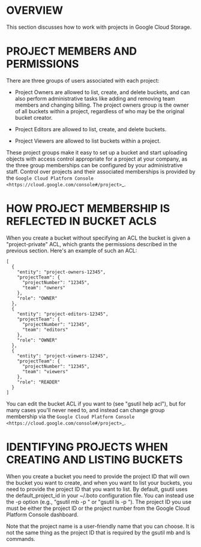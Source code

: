 # OVERVIEW
  This section discusses how to work with projects in Google Cloud Storage.


# PROJECT MEMBERS AND PERMISSIONS
  There are three groups of users associated with each project:

  - Project Owners are allowed to list, create, and delete buckets,
    and can also perform administrative tasks like adding and removing team
    members and changing billing. The project owners group is the owner
    of all buckets within a project, regardless of who may be the original
    bucket creator.

  - Project Editors are allowed to list, create, and delete buckets.

  - Project Viewers are allowed to list buckets within a project.

  These project groups make it easy to set up a bucket and start uploading
  objects with access control appropriate for a project at your company, as
  the three group memberships can be configured by your administrative staff.
  Control over projects and their associated memberships is provided by the
  `Google Cloud Platform Console <https://cloud.google.com/console#/project>`_.


# HOW PROJECT MEMBERSHIP IS REFLECTED IN BUCKET ACLS
  When you create a bucket without specifying an ACL the bucket is given a
  "project-private" ACL, which grants the permissions described in the previous
  section. Here's an example of such an ACL:

    [
      {
        "entity": "project-owners-12345",
        "projectTeam": {
          "projectNumber": "12345",
          "team": "owners"
        },
        "role": "OWNER"
      },
      {
        "entity": "project-editors-12345",
        "projectTeam": {
          "projectNumber": "12345",
          "team": "editors"
        },
        "role": "OWNER"
      },
      {
        "entity": "project-viewers-12345",
        "projectTeam": {
          "projectNumber": "12345",
          "team": "viewers"
        },
        "role": "READER"
      }
    ]

  You can edit the bucket ACL if you want to (see "gsutil help acl"),
  but for many cases you'll never need to, and instead can change group
  membership via the
  `Google Cloud Platform Console <https://cloud.google.com/console#/project>`_.


# IDENTIFYING PROJECTS WHEN CREATING AND LISTING BUCKETS
  When you create a bucket you need to provide the project ID that will own
  the bucket you want to create, and when you want to list your buckets, you
  need to provide the project ID that you want to list. By default, gsutil uses
  the default_project_id in your ~/.boto configuration file. You can
  instead use the -p option (e.g., "gsutil mb -p <project-id>" or
  "gsutil ls -p <project-id>"). The project ID you use must be either the
  project ID or the project number from the Google Cloud Platform Console
  dashboard.

  Note that the project name is a user-friendly name that you can choose. It is
  not the same thing as the project ID that is required by the gsutil mb and ls
  commands.